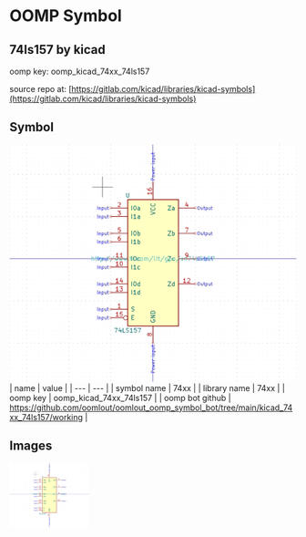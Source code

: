 # OOMP Symbol  
## 74ls157  by kicad  
  
oomp key: oomp_kicad_74xx_74ls157  
  
source repo at: [https://gitlab.com/kicad/libraries/kicad-symbols](https://gitlab.com/kicad/libraries/kicad-symbols)  
## Symbol  
  
[![working.png](working_600.png)](working.png)  
| name | value | 
| --- | --- | 
| symbol name | 74xx | 
| library name | 74xx | 
| oomp key | oomp_kicad_74xx_74ls157 | 
| oomp bot github | https://github.com/oomlout/oomlout_oomp_symbol_bot/tree/main/kicad_74xx_74ls157/working | 
## Images  
  
[![working.png](working_140.png)](working.png)  
